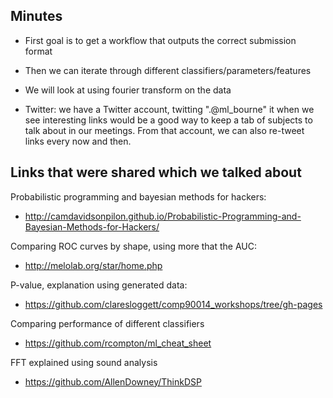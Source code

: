 ## Minutes

* First goal is to get a workflow that outputs the correct submission format

* Then we can iterate through different classifiers/parameters/features

* We will look at using fourier transform on the data

* Twitter: we have a Twitter account, twitting ".@ml_bourne" it when we see interesting links would be a good way to keep a tab of subjects to talk about in our meetings. From that account, we can also re-tweet links every now and then.

## Links that were shared which we talked about

Probabilistic programming and bayesian methods for hackers:
* http://camdavidsonpilon.github.io/Probabilistic-Programming-and-Bayesian-Methods-for-Hackers/

Comparing ROC curves by shape, using more that the AUC:
* http://melolab.org/star/home.php

P-value, explanation using generated data:
* https://github.com/claresloggett/comp90014_workshops/tree/gh-pages

Comparing performance of different classifiers
* https://github.com/rcompton/ml_cheat_sheet

FFT explained using sound analysis
* https://github.com/AllenDowney/ThinkDSP
